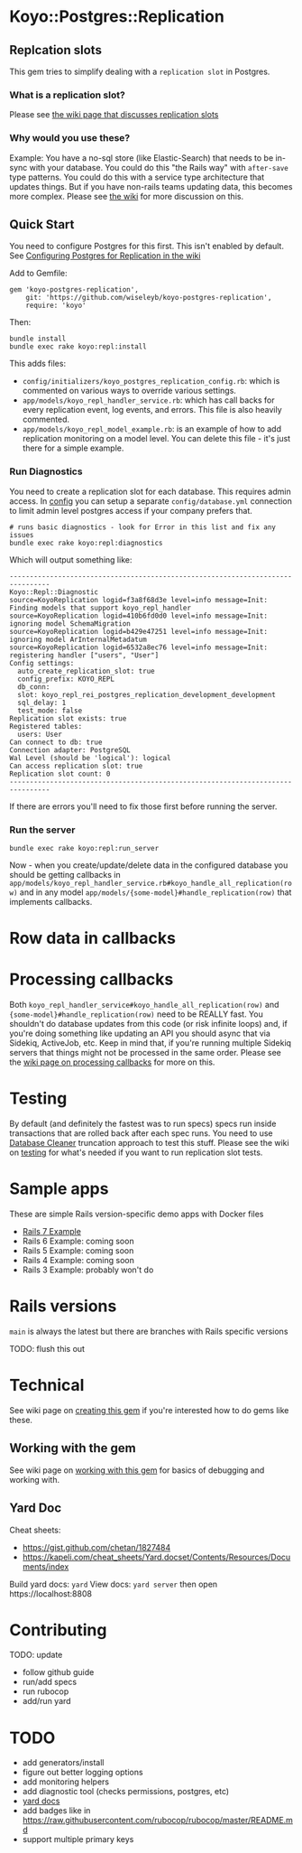 # Koyo::Postgres::Replication

## Replcation slots

This gem tries to simplify dealing with a `replication slot` in Postgres. 

### What is a replication slot?

Please see [the wiki page that discusses replication slots](https://github.com/wiseleyb/koyo-postgres-replication/wiki/What-is-replication%3F)

### Why would you use these?

Example: You have a no-sql store (like Elastic-Search) that needs to be in-sync with your database. You could do this "the Rails way" with `after-save` type patterns. You could do this with a service type architecture that updates things. But if you have non-rails teams updating data, this becomes more complex. Please see [the wiki](https://github.com/wiseleyb/koyo-postgres-replication/wiki/What-is-replication%3F) for more discussion on this.

## Quick Start

You need to configure Postgres for this first. This isn't enabled by default. See [Configuring Postgres for Replication in the wiki](https://github.com/wiseleyb/koyo-postgres-replication/wiki/Configuring-Postgres-for-Replication)

Add to Gemfile:

```
gem 'koyo-postgres-replication', 
    git: 'https://github.com/wiseleyb/koyo-postgres-replication',
    require: 'koyo'
```

Then:

```
bundle install
bundle exec rake koyo:repl:install
```

This adds files:

* `config/initializers/koyo_postgres_replication_config.rb`: which is commented on various ways to override various settings.
* `app/models/koyo_repl_handler_service.rb`: which has call backs for every replication event, log events, and errors. This file is also heavily commented.
* `app/models/koyo_repl_model_example.rb`: is an example of how to add replication monitoring on a model level. You can delete this file - it's just there for a simple example. 

### Run Diagnostics

You need to create a replication slot for each database. This requires admin access. In [config](https://github.com/wiseleyb/koyo-postgres-replication/blob/main/lib/koyo/repl/templates/koyo_postgres_replication_config.txt) you can setup a separate `config/database.yml` connection to limit admin level postgres access if your company prefers that.

```
# runs basic diagnostics - look for Error in this list and fix any issues
bundle exec rake koyo:repl:diagnostics
```

Which will output something like:

```
--------------------------------------------------------------------------------
Koyo::Repl::Diagnostic
source=KoyoReplication logid=f3a8f68d3e level=info message=Init: Finding models that support koyo_repl_handler
source=KoyoReplication logid=410b6fd0d0 level=info message=Init: ignoring model SchemaMigration
source=KoyoReplication logid=b429e47251 level=info message=Init: ignoring model ArInternalMetadatum
source=KoyoReplication logid=6532a8ec76 level=info message=Init: registering handler ["users", "User"]
Config settings:
  auto_create_replication_slot: true
  config_prefix: KOYO_REPL
  db_conn:
  slot: koyo_repl_rei_postgres_replication_development_development
  sql_delay: 1
  test_mode: false
Replication slot exists: true
Registered tables:
  users: User
Can connect to db: true
Connection adapter: PostgreSQL
Wal Level (should be 'logical'): logical
Can access replication slot: true
Replication slot count: 0
--------------------------------------------------------------------------------
```

If there are errors you'll need to fix those first before running the server.

### Run the server

```
bundle exec rake koyo:repl:run_server
```

Now - when you create/update/delete data in the configured database you should be getting callbacks in `app/models/koyo_repl_handler_service.rb#koyo_handle_all_replication(row)` and in any model `app/models/{some-model}#handle_replication(row)` that implements callbacks.

# Row data in callbacks

# Processing callbacks

Both `koyo_repl_handler_service#koyo_handle_all_replication(row)` and `{some-model}#handle_replication(row)` need to be REALLY fast. You shouldn't do database updates from this code (or risk infinite loops) and, if you're doing something like updating an API you should async that via Sidekiq, ActiveJob, etc. Keep in mind that, if you're running multiple Sidekiq servers that things might not be processed in the same order. Please see the [wiki page on processing callbacks](https://github.com/wiseleyb/koyo-postgres-replication/wiki/Processing-callbacks) for more on this.

# Testing

By default (and definitely the fastest was to run specs) specs run inside transactions that are rolled back after each spec runs. You need to use [Database Cleaner](https://github.com/DatabaseCleaner/database_cleaner) truncation approach to test this stuff. Please see the wiki on [testing](https://github.com/wiseleyb/koyo-postgres-replication/wiki/Testing) for what's needed if you want to run replication slot tests.

# Sample apps

These are simple Rails version-specific demo apps with Docker files

* [Rails 7 Example]()
* Rails 6 Example: coming soon
* Rails 5 Example: coming soon
* Rails 4 Example: coming soon
* Rails 3 Example: probably won't do
 
# Rails versions

`main` is always the latest but there are branches with Rails specific versions

TODO: flush this out

# Technical 

See wiki page on [creating this gem](https://github.com/wiseleyb/koyo-postgres-replication/wiki/Creating-this-GEM) if you're interested how to do gems like these.

## Working with the gem

See wiki page on [working with this gem](https://github.com/wiseleyb/koyo-postgres-replication/wiki/Developing-on-this-GEM) for basics of debugging and working with.

## Yard Doc

Cheat sheets:
* https://gist.github.com/chetan/1827484
* https://kapeli.com/cheat_sheets/Yard.docset/Contents/Resources/Documents/index

Build yard docs: `yard`
View docs: `yard server` then open https://localhost:8808

# Contributing

TODO: update

* follow github guide
* run/add specs
* run rubocop
* add/run yard

# TODO

* add generators/install
* figure out better logging options
* add monitoring helpers
* add diagnostic tool (checks permissions, postgres, etc)
* [yard docs](https://gnuu.org/2009/11/21/generate-yard-docs-for-your-gem/)
* add badges like in https://raw.githubusercontent.com/rubocop/rubocop/master/README.md
* support multiple primary keys
